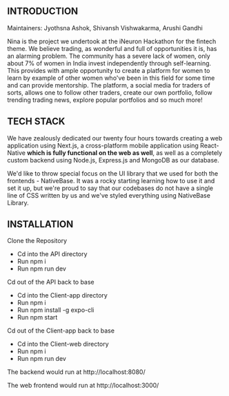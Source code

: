 ## INTRODUCTION

Maintainers: Jyothsna Ashok, Shivansh Vishwakarma, Arushi Gandhi

Nina is the project we undertook at the iNeuron Hackathon for the fintech theme. We believe trading, as wonderful and full of opportunities it is, has an alarming problem. The community has a severe lack of women, only about 7% of women in India invest independently through self-learning. This provides with ample opportunity to create a platform for women to learn by example of other women who've been in this field for some time and can provide mentorship. The platform, a social media for traders of sorts, allows one to follow other traders, create our own portfolio, follow trending trading news, explore popular portfolios and so much more!

## TECH STACK

We have zealously dedicated our twenty four hours towards creating a web application using Next.js, a cross-platform mobile application using React-Native **which is fully functional on the web as well**, as well as a completely custom backend using Node.js, Express.js and MongoDB as our database.

We'd like to throw special focus on the UI library that we used for both the frontends - NativeBase. It was a rocky starting learning how to use it and set it up, but we're proud to say that our codebases do not have a single line of CSS written by us and we've styled everything using NativeBase Library.

## INSTALLATION

Clone the Repository

-   Cd into the API directory
-   Run npm i
-   Run npm run dev

Cd out of the API back to base

-   Cd into the Client-app directory
-   Run npm i
-   Run npm install -g expo-cli
-   Run npm start

Cd out of the Client-app back to base

-   Cd into the Client-web directory
-   Run npm i
-   Run npm run dev

The backend would run at http://localhost:8080/

The web frontend would run at http://localhost:3000/
